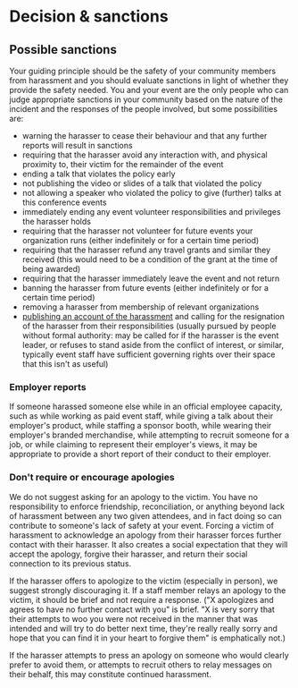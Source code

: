 # Decision & sanctions


## Possible sanctions
Your guiding principle should be the safety of your community members from harassment and you should evaluate sanctions in light of whether they provide the safety needed. You and your event are the only people who can judge appropriate sanctions in your community based on the nature of the incident and the responses of the people involved, but some possibilities are:

- warning the harasser to cease their behaviour and that any further reports will result in sanctions
- requiring that the harasser avoid any interaction with, and physical proximity to, their victim for the remainder of the event
- ending a talk that violates the policy early
- not publishing the video or slides of a talk that violated the policy
- not allowing a speaker who violated the policy to give (further) talks at this conference events
- immediately ending any event volunteer responsibilities and privileges the harasser holds
- requiring that the harasser not volunteer for future events your organization runs (either indefinitely or for a certain time period)
- requiring that the harasser refund any travel grants and similar they received (this would need to be a condition of the grant at the time of being awarded)
- requiring that the harasser immediately leave the event and not return
- banning the harasser from future events (either indefinitely or for a certain time period)
- removing a harasser from membership of relevant organizations
- [publishing an account of the harassment](http://geekfeminism.wikia.com/wiki/Name_and_shame) and calling for the resignation of the harasser from their responsibilities (usually pursued by people without formal authority: may be called for if the harasser is the event leader, or refuses to stand aside from the conflict of interest, or similar, typically event staff have sufficient governing rights over their space that this isn't as useful)

### Employer reports
If someone harassed someone else while in an official employee capacity, such as while working as paid event staff, while giving a talk about their employer's product, while staffing a sponsor booth, while wearing their employer's branded merchandise, while attempting to recruit someone for a job, or while claiming to represent their employer's views, it may be appropriate to provide a short report of their conduct to their employer.

### Don't require or encourage apologies
We do not suggest asking for an apology to the victim. You have no responsibility to enforce friendship, reconciliation, or anything beyond lack of harassment between any two given attendees, and in fact doing so can contribute to someone's lack of safety at your event.
Forcing a victim of harassment to acknowledge an apology from their harasser forces further contact with their harasser. It also creates a social expectation that they will accept the apology, forgive their harasser, and return their social connection to its previous status.

If the harasser offers to apologize to the victim (especially in person), we suggest strongly discouraging it. If a staff member relays an apology to the victim, it should be brief and not require a response. ("X apologizes and agrees to have no further contact with you" is brief. "X is very sorry that their attempts to woo you were not received in the manner that was intended and will try to do better next time, they're really really sorry and hope that you can find it in your heart to forgive them" is emphatically not.)

If the harasser attempts to press an apology on someone who would clearly prefer to avoid them, or attempts to recruit others to relay messages on their behalf, this may constitute continued harassment.

